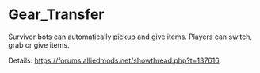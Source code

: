 # Gear_Transfer
Survivor bots can automatically pickup and give items. Players can switch, grab or give items.

Details: https://forums.alliedmods.net/showthread.php?t=137616
